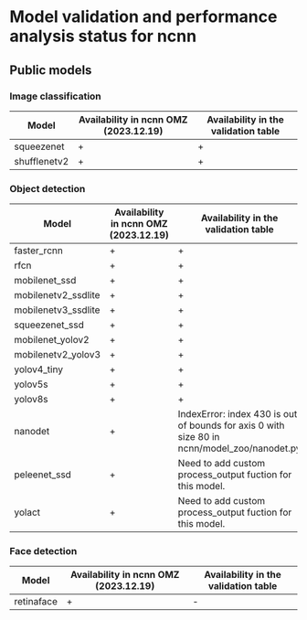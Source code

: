 # Model validation and performance analysis status for ncnn

## Public models

### Image classification

Model | Availability in ncnn OMZ (2023.12.19)| Availability in the validation table |
-|-|-|
squeezenet|+|+|
shufflenetv2|+|+|

### Object detection

Model | Availability in ncnn OMZ (2023.12.19)| Availability in the validation table |
-|-|-|
faster_rcnn|+|+|
rfcn|+|+|
mobilenet_ssd|+|+|
mobilenetv2_ssdlite|+|+|
mobilenetv3_ssdlite|+|+|
squeezenet_ssd|+|+|
mobilenet_yolov2|+|+|
mobilenetv2_yolov3|+|+|
yolov4_tiny|+|+|
yolov5s|+|+|
yolov8s|+|+|
nanodet|+|IndexError: index 430 is out of bounds for axis 0 with size 80 in ncnn/model_zoo/nanodet.py|
peleenet_ssd|+|Need to add custom process_output fuction for this model.|
yolact|+|Need to add custom process_output fuction for this model.|

### Face detection

Model | Availability in ncnn OMZ (2023.12.19)| Availability in the validation table |
-|-|-|
retinaface|+|-|
